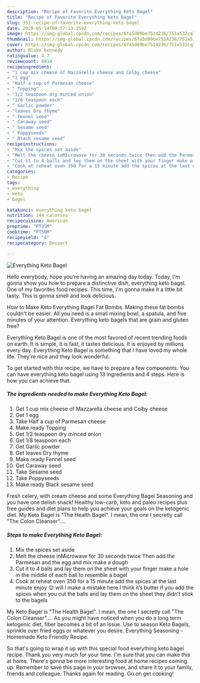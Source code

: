 ```yaml
---
description: "Recipe of Favorite Everything Keto Bagel"
title: "Recipe of Favorite Everything Keto Bagel"
slug: 351-recipe-of-favorite-everything-keto-bagel
date: 2020-05-14T09:57:13.259Z
image: https://img-global.cpcdn.com/recipes/6fa5d09be7514236/751x532cq70/everything-keto-bagel-recipe-main-photo.jpg
thumbnail: https://img-global.cpcdn.com/recipes/6fa5d09be7514236/751x532cq70/everything-keto-bagel-recipe-main-photo.jpg
cover: https://img-global.cpcdn.com/recipes/6fa5d09be7514236/751x532cq70/everything-keto-bagel-recipe-main-photo.jpg
author: Blake Kennedy
ratingvalue: 4.7
reviewcount: 8014
recipeingredient:
- "1 cup mix cheese of Mazzarella cheese and Colby cheese"
- "1 egg"
- "Half a cup of Parmesan cheese"
- " Topping"
- "1/2 teaspoon dry minced onion"
- "1/8 teaspoon each"
- " Garlic powder"
- "leaves Dry thyme"
- " Fennel seed"
- " Caraway seed"
- " Sesame seed"
- " Poppyseeds"
- " Black sesame seed"
recipeinstructions:
- "Mix the spices set aside"
- "Melt the cheese inMicrowave for 30 seconds twice Then add the Parmesan and the egg and mix make a dough"
- "Cut it to 4 balls and lay them on the sheet with your finger make a hole in the middle of each ball to resemble a bagel"
- "Cook at reheat oven 350 for a 15 minute add the spices at the last minute enjoy 😉 will I make a mistake here I think it’s butter if you add the spices when you cut the balls and lay them on the sheet they didn’t stick to the bagels"
categories:
- Recipe
tags:
- everything
- keto
- bagel

katakunci: everything keto bagel 
nutrition: 144 calories
recipecuisine: American
preptime: "PT35M"
cooktime: "PT50M"
recipeyield: "4"
recipecategory: Dessert

---
```



![Everything Keto Bagel](https://img-global.cpcdn.com/recipes/6fa5d09be7514236/751x532cq70/everything-keto-bagel-recipe-main-photo.jpg)

Hello everybody, hope you're having an amazing day today. Today, I'm gonna show you how to prepare a distinctive dish, everything keto bagel. One of my favorites food recipes. This time, I'm gonna make it a little bit tasty. This is gonna smell and look delicious.

How to Make Keto Everything Bagel Fat Bombs. Making these fat bombs couldn&#39;t be easier. All you need is a small mixing bowl, a spatula, and five minutes of your attention. Everything keto bagels that are grain and gluten free?

Everything Keto Bagel is one of the most favored of recent trending foods on earth. It is simple, it is fast, it tastes delicious. It is enjoyed by millions every day. Everything Keto Bagel is something that I have loved my whole life. They're nice and they look wonderful.


To get started with this recipe, we have to prepare a few components. You can have everything keto bagel using 13 ingredients and 4 steps. Here is how you can achieve that.

<!--inarticleads1-->

##### The ingredients needed to make Everything Keto Bagel:

1. Get 1 cup mix cheese of Mazzarella cheese and Colby cheese
1. Get 1 egg
1. Take Half a cup of Parmesan cheese
1. Make ready  Topping
1. Get 1/2 teaspoon dry minced onion
1. Get 1/8 teaspoon each
1. Get  Garlic powder
1. Get leaves Dry thyme
1. Make ready  Fennel seed
1. Get  Caraway seed
1. Take  Sesame seed
1. Take  Poppyseeds
1. Make ready  Black sesame seed


Fresh celery, with cream cheese and some Everything Bagel Seasoning and you have one delish snack! Healthy low-carb, keto and paleo recipes plus free guides and diet plans to help you achieve your goals on the ketogenic diet. My Keto Bagel is &#34;The Health Bagel&#34;. I mean, the one I secretly call &#34;The Colon Cleanser&#34;…. 

<!--inarticleads2-->

##### Steps to make Everything Keto Bagel:

1. Mix the spices set aside
1. Melt the cheese inMicrowave for 30 seconds twice Then add the Parmesan and the egg and mix make a dough
1. Cut it to 4 balls and lay them on the sheet with your finger make a hole in the middle of each ball to resemble a bagel
1. Cook at reheat oven 350 for a 15 minute add the spices at the last minute enjoy 😉 will I make a mistake here I think it’s butter if you add the spices when you cut the balls and lay them on the sheet they didn’t stick to the bagels


My Keto Bagel is &#34;The Health Bagel&#34;. I mean, the one I secretly call &#34;The Colon Cleanser&#34;…. As you might have noticed when you do a long term ketogenic diet, fiber becomes a bit of an issue. Use to season Keto Bagels, sprinkle over fried eggs or whatever you desire. Everything Seasoning - Homemade Keto Friendly Recipe. 

So that's going to wrap it up with this special food everything keto bagel recipe. Thank you very much for your time. I'm sure that you can make this at home. There's gonna be more interesting food at home recipes coming up. Remember to save this page in your browser, and share it to your family, friends and colleague. Thanks again for reading. Go on get cooking!

